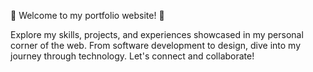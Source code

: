 

🌟 Welcome to my portfolio website! 🌟

Explore my skills, projects, and experiences showcased in my personal corner of the web. From software development to design, dive into my journey through technology. Let's connect and collaborate!

